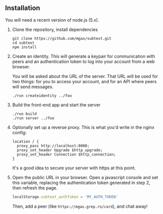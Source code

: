 ## Installation

You will need a recent version of node.js (5.x).


1. Clone the repository, install dependencies

   ```shell
   git clone https://github.com/mgax/subtext.git
   cd subtext
   npm install
   ```

2. Create an identity. This will generate a keypair for communication with
   peers and an authentication token to log into your account from a web
   browser.

   You will be asked about the URL of the server. That URL will be used for two
   things: for you to access your account, and for an API where peers will send
   messages.

   ```shell
   ./run createidentity ../foo
   ```

3. Build the front-end app and start the server

   ```shell
   ./run build
   ./run server ../foo
   ```

4. Optionally set up a reverse proxy. This is what you'd write in the nginx
   config:

   ```nginx
   location / {
     proxy_pass http://localhost:8000;
     proxy_set_header Upgrade $http_upgrade;
     proxy_set_header Connection $http_connection;
   }
   ```

   It's a good idea to secure your server with https at this point.

5. Open the public URL in your browser. Open a javascript console and set this
   variable, replacing the authentication token generated in step 2, then
   refresh the page.

   ```javascript
   localStorage.subtext_authToken = 'MY_AUTH_TOKEN'
   ```

   Then, add a peer (like `https://mgax.grep.ro/card`), and chat away!
